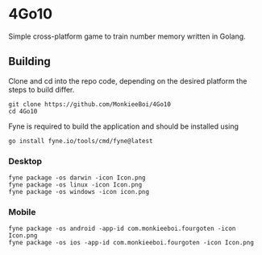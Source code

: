 # 4Go10

Simple cross-platform game to train number memory written in Golang.

## Building

Clone and cd into the repo code, depending on the desired platform the steps to build differ.

```
git clone https://github.com/MonkieeBoi/4Go10
cd 4Go10
```

Fyne is required to build the application and should be installed using

```
go install fyne.io/tools/cmd/fyne@latest
```


### Desktop

```
fyne package -os darwin -icon Icon.png
fyne package -os linux -icon Icon.png
fyne package -os windows -icon icon.png
```

### Mobile

```
fyne package -os android -app-id com.monkieeboi.fourgoten -icon Icon.png
fyne package -os ios -app-id com.monkieeboi.fourgoten -icon Icon.png
```
